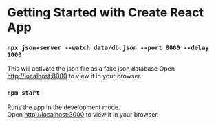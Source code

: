 # Getting Started with Create React App

### `npx json-server --watch data/db.json --port 8000 --delay 1000`

This will activate the json file as a fake json database
Open [http://localhost:8000](http://localhost:8000) to view it in your browser.

### `npm start`

Runs the app in the development mode.\
Open [http://localhost:3000](http://localhost:3000) to view it in your browser.

